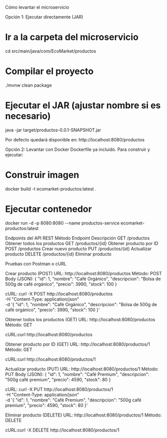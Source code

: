 Cómo levantar el microservicio

Opción 1: Ejecutar directamente (JAR)
# Ir a la carpeta del microservicio
cd src/main/java/com/EcoMarket/productos

# Compilar el proyecto
./mvnw clean package

# Ejecutar el JAR (ajustar nombre si es necesario)
java -jar target/productos-0.0.1-SNAPSHOT.jar

Por defecto quedará disponible en:
http://localhost:8080/productos


Opción 2: Levantar con Docker
Dockerfile ya incluido. Para construir y ejecutar:

# Construir imagen
docker build -t ecomarket-productos:latest .

# Ejecutar contenedor
docker run -d -p 8080:8080 --name productos-service ecomarket-productos:latest


Endpoints del API REST
Método	    Endpoint	        Descripción
GET	        /productos	        Obtener todos los productos
GET	        /productos/{id}	    Obtener producto por ID
POST	    /productos	        Crear nuevo producto
PUT	        /productos/{id}	    Actualizar producto
DELETE	    /productos/{id}	    Eliminar producto


 Pruebas con Postman o cURL

  Crear producto (POST)
URL: http://localhost:8080/productos
Método: POST
Body (JSON):
    {
  "id": 1,
  "nombre": "Café Orgánico",
  "descripcion": "Bolsa de 500g de café orgánico",
  "precio": 3990,
  "stock": 100
}

cURL:
    curl -X POST http://localhost:8080/productos \
-H "Content-Type: application/json" \
-d '{
  "id": 1,
  "nombre": "Café Orgánico",
  "descripcion": "Bolsa de 500g de café orgánico",
  "precio": 3990,
  "stock": 100
}'

Obtener todos los productos (GET)
URL: http://localhost:8080/productos
Método: GET

cURL:curl http://localhost:8080/productos


 Obtener producto por ID (GET)
URL: http://localhost:8080/productos/1
Método: GET

cURL:curl http://localhost:8080/productos/1


 Actualizar producto (PUT)
URL: http://localhost:8080/productos/1
Método: PUT
Body (JSON):
    {
  "id": 1,
  "nombre": "Café Premium",
  "descripcion": "500g café premium",
  "precio": 4590,
  "stock": 80
}

cURL:
    curl -X PUT http://localhost:8080/productos/1 \
-H "Content-Type: application/json" \
-d '{
  "id": 1,
  "nombre": "Café Premium",
  "descripcion": "500g café premium",
  "precio": 4590,
  "stock": 80
}'


Eliminar producto (DELETE)
URL: http://localhost:8080/productos/1
Método: DELETE

cURL:curl -X DELETE http://localhost:8080/productos/1
